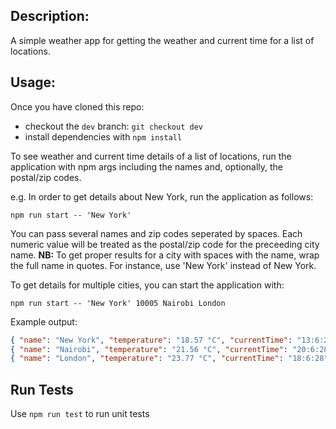 ## Description:
A simple weather app for getting the weather and current time for a list of locations.

## Usage:
Once you have cloned this repo:
- checkout the `dev` branch: `git checkout dev`
- install dependencies with `npm install`

To see weather and current time details of a list of locations, run the application with npm args including the names and, optionally, the postal/zip codes.

e.g. In order to get details about New York, run the application as follows:

`npm run start -- 'New York'`

You can pass several names and zip codes seperated by spaces. Each numeric value will be treated as the postal/zip code for the preceeding city name.
**NB:** To get proper results for a city with spaces with the name, wrap the full name in quotes. For instance, use 'New York' instead of New York.

To get details for multiple cities, you can start the application with:

`npm run start -- 'New York' 10005 Nairobi London`


Example output:

```json
{ "name": "New York", "temperature": "18.57 °C", "currentTime": "13:6:28"  }
{ "name": "Nairobi", "temperature": "21.56 °C", "currentTime": "20:6:28"  }
{ "name": "London", "temperature": "23.77 °C", "currentTime": "18:6:28"  }

```

## Run Tests

Use `npm run test` to run unit tests
